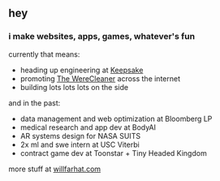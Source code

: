   ## hey

### i make websites, apps, games, whatever's fun

currently that means:
* heading up engineering at [Keepsake](https://hellokeepsake.com)
* promoting [The WereCleaner](https://the-werecleaner.vercel.app/) across the internet
* building lots lots lots on the side

and in the past:
* data management and web optimization at Bloomberg LP
* medical research and app dev at BodyAI
* AR systems design for NASA SUITS
* 2x ml and swe intern at USC Viterbi
* contract game dev at Toonstar + Tiny Headed Kingdom

more stuff at [willfarhat.com](willfarhat.com)
